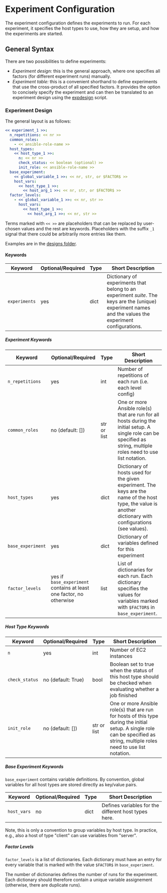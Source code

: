 # Experiment Configuration

The experiment configuration defines the experiments to run. For each experiment, it specifies the host types to use, how they are setup, and how the experiments are started.

## General Syntax

There are two possibilities to define experiments:
- _Experiment design:_ this is the general approach, where one specifies all factors (for different experiment runs) manually.
- _Experiment table:_ this is a convenient shorthand to define experiments that use the cross-product of all specified factors. It provides the option to concisely specify the experiment and can then be translated to an experiment design using the [expdesign](../scripts/expdesign.py) script.

### Experiment Design

The general layout is as follows:

```YAML
<< experiment_1 >>:
  n_repetitions: << nr >>
  common_roles:
    - << ansible-role-name >>
  host_types:
    << host_type_1 >>:
      n: << nr >>
      check_status: << boolean (optional) >>
      init_role: << ansible-role-name >>
  base_experiment:
    << global_variable_1 >>: << nr, str, or $FACTOR$ >>
    host_vars:
      << host_type_1 >>:       
        << host_arg_1 >>: << nr, str, or $FACTOR$ >>
  factor_levels:
    - << global_variable_1 >>: << nr, str >>
      host_vars:
        << host_type_1 >>:       
          << host_arg_1 >>: << nr, str >>
```

Terms marked with `<< >>` are placeholders that can be replaced by user-chosen values and the rest are keywords. Placeholders with the suffix `_1` signal that there could be arbitrarily more entries like them.

Examples are in the [designs folder](../experiments/designs).

#### Keywords

| Keyword       | Optional/Required | Type | Short Description |
| ------------- | ----------------- | ---- | ----------------- |
| `experiments`   | yes               | dict | Dictionary of experiments that belong to an experiment _suite_. The keys are the (unique) experiment names and the values the experiment configurations. |

##### Experiment Keywords

| Keyword       | Optional/Required | Type | Short Description |
| ------------- | ----------------- | ---- | ----------------- |
| `n_repetitions`   | yes           | int  | Number of repetitions of each run (i.e. each level config) |
| `common_roles`    | no (default: [])  | str or list | One or more Ansible role(s) that are run for all hosts during the initial setup. A single role can be specified as string, multiple roles need to use list notation. |
| `host_types`      | yes           | dict | Dictionary of hosts used for the given experiment. The keys are the name of the host type, the value is another dictionary with configurations (see values). |
| `base_experiment` | yes           | dict | Dictionary of variables defined for this experiment |
| `factor_levels`   | yes if `base_experiment` contains at least one factor, no otherwise | list | List of dictionaries for each run. Each dictionary specifies the values for variables marked with `$FACTOR$` in `base_experiment`. |


##### Host Type Keywords

| Keyword       | Optional/Required | Type  | Short Description |
| ------------- | ----------------- | ----- | ----------------- |
| `n`           | yes               | int   | Number of EC2 instances |
| `check_status` | no (default: True) | bool | Boolean set to true when the status of this host type should be checked when evaluating whether a job finished |
| `init_role`   | no (default: [])  | str or list | One or more Ansible role(s) that are run for hosts of this type during the initial setup. A single role can be specified as string, multiple roles need to use list notation. |

##### Base Experiment Keywords

`base_experiment` contains variable definitions. By convention, global variables for all host types are stored directly as key/value pairs.

| Keyword       | Optional/Required | Type  | Short Description |
| ------------- | ----------------- | ----- | ----------------- |
| `host_vars`   | no                | dict  | Defines variables for the different host types here. |

Note, this is only a convention to group variables by host type. In practice, e.g., also a host of type "client" can use variables from "server".

##### Factor Levels
`factor_levels` is a list of dictionaries. Each dictionary must have an entry for every variable that is marked with the value `$FACTOR$` in `base_experiment`.

The number of dictionaries defines the number of runs for the experiment. Each dictionary should therefore contain a unique variable assignement (otherwise, there are duplicate runs).
